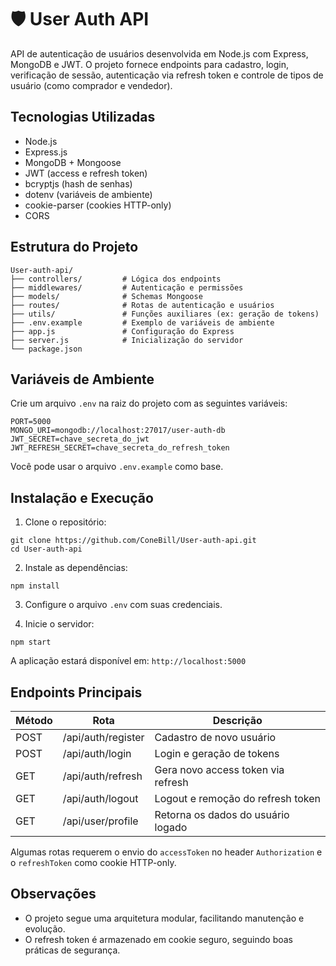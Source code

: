 # 🛡️ User Auth API

API de autenticação de usuários desenvolvida em Node.js com Express, MongoDB e JWT. O projeto fornece endpoints para cadastro, login, verificação de sessão, autenticação via refresh token e controle de tipos de usuário (como comprador e vendedor).

## Tecnologias Utilizadas

- Node.js
- Express.js
- MongoDB + Mongoose
- JWT (access e refresh token)
- bcryptjs (hash de senhas)
- dotenv (variáveis de ambiente)
- cookie-parser (cookies HTTP-only)
- CORS

## Estrutura do Projeto

```
User-auth-api/
├── controllers/         # Lógica dos endpoints
├── middlewares/         # Autenticação e permissões
├── models/              # Schemas Mongoose
├── routes/              # Rotas de autenticação e usuários
├── utils/               # Funções auxiliares (ex: geração de tokens)
├── .env.example         # Exemplo de variáveis de ambiente
├── app.js               # Configuração do Express
├── server.js            # Inicialização do servidor
└── package.json
```

## Variáveis de Ambiente

Crie um arquivo `.env` na raiz do projeto com as seguintes variáveis:

```
PORT=5000
MONGO_URI=mongodb://localhost:27017/user-auth-db
JWT_SECRET=chave_secreta_do_jwt
JWT_REFRESH_SECRET=chave_secreta_do_refresh_token
```

Você pode usar o arquivo `.env.example` como base.

## Instalação e Execução

1. Clone o repositório:

```
git clone https://github.com/ConeBill/User-auth-api.git
cd User-auth-api
```

2. Instale as dependências:

```
npm install
```

3. Configure o arquivo `.env` com suas credenciais.

4. Inicie o servidor:

```
npm start
```

A aplicação estará disponível em: `http://localhost:5000`

## Endpoints Principais

| Método | Rota               | Descrição                            |
|--------|--------------------|----------------------------------------|
| POST   | /api/auth/register | Cadastro de novo usuário               |
| POST   | /api/auth/login    | Login e geração de tokens              |
| GET    | /api/auth/refresh  | Gera novo access token via refresh     |
| GET    | /api/auth/logout   | Logout e remoção do refresh token      |
| GET    | /api/user/profile  | Retorna os dados do usuário logado     |

Algumas rotas requerem o envio do `accessToken` no header `Authorization` e o `refreshToken` como cookie HTTP-only.

## Observações

- O projeto segue uma arquitetura modular, facilitando manutenção e evolução.
- O refresh token é armazenado em cookie seguro, seguindo boas práticas de segurança.
